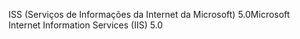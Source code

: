 <span data-ttu-id="3f40d-101">ISS (Serviços de Informações da Internet da Microsoft) 5.0</span><span class="sxs-lookup"><span data-stu-id="3f40d-101">Microsoft Internet Information Services (IIS) 5.0</span></span>